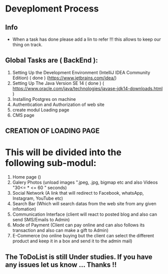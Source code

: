 # Deveploment Process
## Info
- When a task has done please add a  lin to refer !!!  this allows to keep our thing on track.

##  Global Tasks are ( BackEnd ): 
1. Setting Up the Development Environment (IntelliJ IDEA Community Edition)  		( done ) 	(https://www.jetbrains.com/idea/)
1. Setting Up The Java Version SE 14 		( done )		( https://www.oracle.com/java/technologies/javase-jdk14-downloads.html )
1. Installing Postgres on machine
1. Authentication and Authorization of web site
1. create modul Loading page
1. CMS page

## CREATION OF LOADING PAGE
# This will be divided into the following sub-modul:
1. Home page ()
1. Galery Photos (unload images ".jpeg, .jpg, bigmap etc and also Videos "30<= * <= 60 " seconds)
1. Social Network (A link that will redirect to Facebook, whatsApp, Instagram, YouTube etc)
1. Search Bar (Which will search datas from the web site from any given infomation)
1. Communication Interface (client will react to posted blog and also can send SMS/Emails to Admin)
1. Mode of Payment (Client can pay online and can also follows its transaction and also can make a gift to Admin)
1. E-Commerce (no online buying but the client can select the different product and keep it in a box and send it to the admin mail)

## The ToDoList is still Under studies. If you have any issues let us know ... Thanks !!

